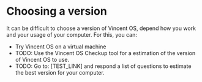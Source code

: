 # Choosing a version

It can be difficult to choose a version of Vincent OS, depend how you work and your usage of your computer. For this, you can:

* Try Vincent OS on a virtual machine
* TODO: Use the Vincent OS Checkup tool for a estimation of the version of Vincent OS to use.
* TODO: Go to: \[TEST\_LINK] and respond a list of questions to estimate the best version for your computer.
